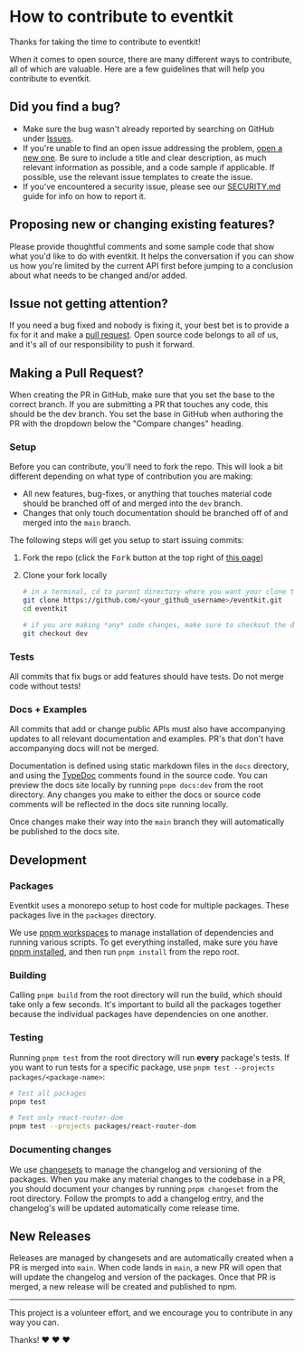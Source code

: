 # How to contribute to eventkit

Thanks for taking the time to contribute to eventkit!

When it comes to open source, there are many different ways to contribute, all of which are valuable. Here are a few guidelines that will help you contribute to eventkit.

## Did you find a bug?

- Make sure the bug wasn't already reported by searching on GitHub under [Issues](https://github.com/hntrl/eventkit/issues).
- If you're unable to find an open issue addressing the problem, [open a new one](https://github.com/hntrl/eventkit/issues/new). Be sure to include a title and clear description, as much relevant information as possible, and a code sample if applicable. If possible, use the relevant issue templates to create the issue.
- If you've encountered a security issue, please see our [SECURITY.md](SECURITY.md) guide for info on how to report it.

## Proposing new or changing existing features?

Please provide thoughtful comments and some sample code that show what you'd like to do with eventkit. It helps the conversation if you can show us how you're limited by the current API first before jumping to a conclusion about what needs to be changed and/or added.

## Issue not getting attention?

If you need a bug fixed and nobody is fixing it, your best bet is to provide a fix for it and make a [pull request](https://help.github.com/en/github/collaborating-with-issues-and-pull-requests/creating-a-pull-request). Open source code belongs to all of us, and it's all of our responsibility to push it forward.

## Making a Pull Request?

When creating the PR in GitHub, make sure that you set the base to the correct branch. If you are submitting a PR that touches any code, this should be the dev branch. You set the base in GitHub when authoring the PR with the dropdown below the "Compare changes" heading.

### Setup

Before you can contribute, you'll need to fork the repo. This will look a bit different depending on what type of contribution you are making:

- All new features, bug-fixes, or anything that touches material code should be branched off of and merged into the `dev` branch.
- Changes that only touch documentation should be branched off of and merged into the `main` branch.

The following steps will get you setup to start issuing commits:

1. Fork the repo (click the <kbd>Fork</kbd> button at the top right of [this page](https://github.com/hntrl/eventkit))
2. Clone your fork locally

   ```bash
   # in a terminal, cd to parent directory where you want your clone to be, then
   git clone https://github.com/<your_github_username>/eventkit.git
   cd eventkit

   # if you are making *any* code changes, make sure to checkout the dev branch
   git checkout dev
   ```

### Tests

All commits that fix bugs or add features should have tests. Do not merge code without tests!

### Docs + Examples

All commits that add or change public APIs must also have accompanying updates to all relevant documentation and examples. PR's that don't have accompanying docs will not be merged.

Documentation is defined using static markdown files in the `docs` directory, and using the [TypeDoc](https://typedoc.org/) comments found in the source code. You can preview the docs site locally by running `pnpm docs:dev` from the root directory. Any changes you make to either the docs or source code comments will be reflected in the docs site running locally.

Once changes make their way into the `main` branch they will automatically be published to the docs site.

## Development

### Packages

Eventkit uses a monorepo setup to host code for multiple packages. These packages live in the `packages` directory.

We use [pnpm workspaces](https://pnpm.io/workspaces/) to manage installation of dependencies and running various scripts. To get everything installed, make sure you have [pnpm installed](https://pnpm.io/installation), and then run `pnpm install` from the repo root.

### Building

Calling `pnpm build` from the root directory will run the build, which should take only a few seconds. It's important to build all the packages together because the individual packages have dependencies on one another.

### Testing

Running `pnpm test` from the root directory will run **every** package's tests. If you want to run tests for a specific package, use `pnpm test --projects packages/<package-name>`:

```bash
# Test all packages
pnpm test

# Test only react-router-dom
pnpm test --projects packages/react-router-dom
```

### Documenting changes

We use [changesets](https://github.com/changesets/changesets) to manage the changelog and versioning of the packages. When you make any material changes to the codebase in a PR, you should document your changes by running `pnpm changeset` from the root directory. Follow the prompts to add a changelog entry, and the changelog's will be updated automatically come release time.

## New Releases

Releases are managed by changesets and are automatically created when a PR is merged into `main`. When code lands in `main`, a new PR will open that will update the changelog and version of the packages. Once that PR is merged, a new release will be created and published to npm.

---

This project is a volunteer effort, and we encourage you to contribute in any way you can.

Thanks! ❤️ ❤️ ❤️
